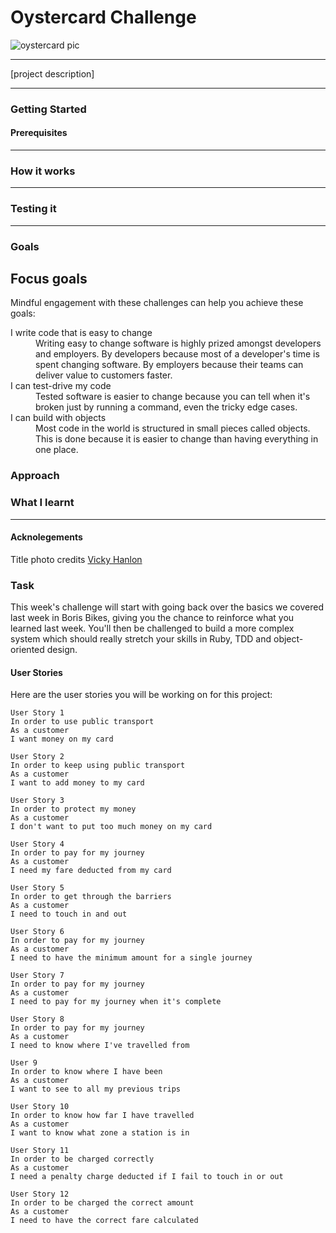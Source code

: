 # Oystercard Challenge
![oystercard pic](https://cdn.dribbble.com/users/2915534/screenshots/5706913/oyster-01-01.png)
__________________________________
[project description]
___________________________________
### Getting Started
#### Prerequisites
__________________________________
### How it works
_________________________________
### Testing it
___________________________________
### Goals

## Focus goals

Mindful engagement with these challenges can help you achieve these goals:

<dl>
  <dt>I write code that is easy to change</dt>
  <dd>Writing easy to change software is highly prized amongst developers and employers. By developers because most of a developer's time is spent changing software. By employers because their teams can deliver value to customers faster.</dd>
  <dt>I can test-drive my code</dt>
  <dd>Tested software is easier to change because you can tell when it's broken just by running a command, even the tricky edge cases.</dd>
  <dt>I can build with objects</dt>
  <dd>Most code in the world is structured in small pieces called objects. This is done because it is easier to change than having everything in one place.</dd>
</dl>

### Approach

### What I learnt
___________________________________
#### Acknolegements
Title photo credits [Vicky Hanlon](http://www.vickyhanlon.co.uk/)

### Task

This week's challenge will start with going back over the basics we covered last week in Boris Bikes, giving you the chance to reinforce what you learned last week. You'll then be challenged to build a more complex system which should really stretch your skills in Ruby, TDD and object-oriented design.

#### User Stories

Here are the user stories you will be working on for this project:

```
User Story 1
In order to use public transport
As a customer
I want money on my card

User Story 2
In order to keep using public transport
As a customer
I want to add money to my card

User Story 3
In order to protect my money
As a customer
I don't want to put too much money on my card

User Story 4
In order to pay for my journey
As a customer
I need my fare deducted from my card

User Story 5
In order to get through the barriers
As a customer
I need to touch in and out

User Story 6
In order to pay for my journey
As a customer
I need to have the minimum amount for a single journey

User Story 7
In order to pay for my journey
As a customer
I need to pay for my journey when it's complete

User Story 8
In order to pay for my journey
As a customer
I need to know where I've travelled from

User 9
In order to know where I have been
As a customer
I want to see to all my previous trips

User Story 10
In order to know how far I have travelled
As a customer
I want to know what zone a station is in

User Story 11
In order to be charged correctly
As a customer
I need a penalty charge deducted if I fail to touch in or out

User Story 12
In order to be charged the correct amount
As a customer
I need to have the correct fare calculated
```
